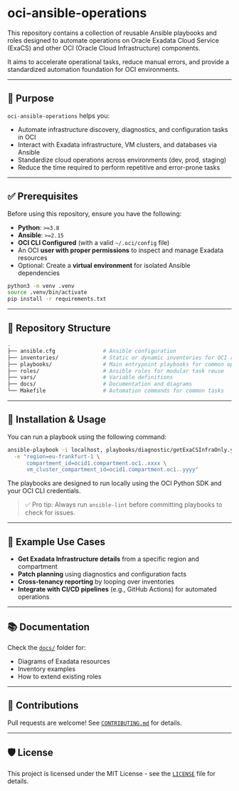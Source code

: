 # oci-ansible-operations

This repository contains a collection of reusable Ansible playbooks and roles designed to automate operations on Oracle Exadata Cloud Service (ExaCS) and other OCI (Oracle Cloud Infrastructure) components.

It aims to accelerate operational tasks, reduce manual errors, and provide a standardized automation foundation for OCI environments.

---

## 📌 Purpose

`oci-ansible-operations` helps you:

- Automate infrastructure discovery, diagnostics, and configuration tasks in OCI
- Interact with Exadata infrastructure, VM clusters, and databases via Ansible
- Standardize cloud operations across environments (dev, prod, staging)
- Reduce the time required to perform repetitive and error-prone tasks

---

## ✅ Prerequisites

Before using this repository, ensure you have the following:

- **Python**: `>=3.8`
- **Ansible**: `>=2.15`  
- **OCI CLI Configured** (with a valid `~/.oci/config` file)
- An OCI **user with proper permissions** to inspect and manage Exadata resources
- Optional: Create a **virtual environment** for isolated Ansible dependencies

```bash
python3 -m venv .venv
source .venv/bin/activate
pip install -r requirements.txt
````

---

## 📁 Repository Structure

```bash
.
├── ansible.cfg               # Ansible configuration
├── inventories/              # Static or dynamic inventories for OCI resources
├── playbooks/                # Main entrypoint playbooks for common operations
├── roles/                    # Ansible roles for modular task reuse
├── vars/                     # Variable definitions
├── docs/                     # Documentation and diagrams
└── Makefile                  # Automation commands for common tasks
```

---

## 🚀 Installation & Usage

You can run a playbook using the following command:

```bash
ansible-playbook -i localhost, playbooks/diagnostic/getExaCSInfraOnly.yml \
  -e "region=eu-frankfurt-1 \
      compartment_id=ocid1.compartment.oc1..xxxx \
      vm_cluster_compartment_id=ocid1.compartment.oc1..yyyy"
```

The playbooks are designed to run locally using the OCI Python SDK and your OCI CLI credentials.

> ✅ Pro tip: Always run `ansible-lint` before committing playbooks to check for issues.

---

## 🧪 Example Use Cases

* **Get Exadata Infrastructure details** from a specific region and compartment
* **Patch planning** using diagnostics and configuration facts
* **Cross-tenancy reporting** by looping over inventories
* **Integrate with CI/CD pipelines** (e.g., GitHub Actions) for automated operations

---

## 📚 Documentation

Check the [`docs/`](docs/) folder for:

* Diagrams of Exadata resources
* Inventory examples
* How to extend existing roles

---

## 🤝 Contributions

Pull requests are welcome! See [`CONTRIBUTING.md`](CONTRIBUTING.md) for details.

---

## 🛡️ License

This project is licensed under the MIT License - see the [`LICENSE`](LICENSE) file for details.

